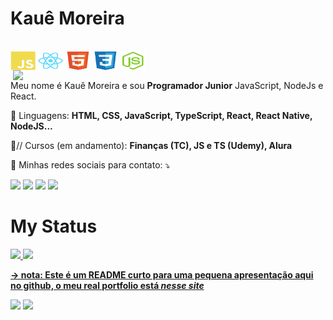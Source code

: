 # Kauê Moreira
<div style="display: inline_block" align="left"><br>
  <img align="center" alt="Kaue-Js" height="30" width="40" src="https://raw.githubusercontent.com/devicons/devicon/master/icons/javascript/javascript-plain.svg">
  <img align="center" alt="Kaue-React" height="30" width="40" src="https://raw.githubusercontent.com/devicons/devicon/master/icons/react/react-original.svg">
  <img align="center" alt="Kaue-HTML" height="30" width="40" src="https://raw.githubusercontent.com/devicons/devicon/master/icons/html5/html5-original.svg">
  <img align="center" alt="Kaue-CSS" height="30" width="40" src="https://raw.githubusercontent.com/devicons/devicon/master/icons/css3/css3-original.svg">
  <img align="center" alt="Kaue-Nodejs" height="30" width="40" src="https://raw.githubusercontent.com/devicons/devicon/master/icons/nodejs/nodejs-original.svg">
  
</div>

<img src="https://raw.githubusercontent.com/MicaelliMedeiros/micaellimedeiros/master/image/computer-illustration.png" min-width="500px" max-width="500px" width="500px" align="right">

<p align="left"> 
Meu nome é Kauê Moreira e sou <strong>Programador Junior</strong> JavaScript, NodeJs e React.<br>
</p>

<p align="left">
  🦄 Linguagens: <strong>HTML, CSS, JavaScript, TypeScript, React, React Native, NodeJS...</strong>
</p>

<p align="left">
  💼// Cursos (em andamento): <strong>Finanças (TC), JS e TS (Udemy), Alura</strong>
</p>

<p align="left">
  💌 Minhas redes sociais para contato: ⤵️
</p>

<p align="left">
  <a href="https://mail.google.com/mail/u/1/#inbox?compose=GTvVlcSMSqVrVmpLCJJhxsQQnfBQrvCjmsSmLjLvbrqJCcwKnCGdVKczqLWXNxdwKkvJqWjtlLJGg" alt="Gmail">
  <img src="https://img.shields.io/badge/-Gmail-FF0000?style=flat-square&labelColor=FF0000&logo=gmail&logoColor=white&link=LINK-DO-SEU-EMAIL" /></a>

  <a href="#" alt="Discord">
  <img src="https://img.shields.io/badge/-Discord-7289da?style=flat-square&labelColor=7289da&logo=discord&logoColor=white&link='https://discord.gg/Luciano655#7898'"/></a>

  <a href="#" alt="Twitter">
  <img src="https://img.shields.io/badge/-Twitter-55acee?style=flat-square&labelColor=55acee&logo=twitter&logoColor=white&link='https://twitter.com/Luciano655dev'"/></a>

  <a href="#" alt="Instagram">
  <img src="https://img.shields.io/badge/-Instagram-DF0174?style=flat-square&labelColor=DF0174&logo=instagram&logoColor=white&link='https://www.instagram.com/lucianomenezes08/'"/></a>
</p>

# My Status
<div>
  <a href="https://github.com/Luciano655dev">
  <img height="200em" src="https://github-readme-stats.vercel.app/api?username=Luciano655dev&show_icons=true&theme=dracula&include_all_commits=true&count_private=true"/>
  <img height="180em" src="https://github-readme-stats.vercel.app/api/top-langs/?username=Luciano655dev&layout=compact&langs_count=7&theme=dracula"/>
</div>

<strong>-> nota: Este é um README curto para uma pequena apresentação aqui no github, o meu real portfolio está <a href="https://luciano655dev.netlify.app">***nesse site***</a></strong>


<div> 
  
  <a href="https://www.instagram.com/kaue.moreira__" target="_blank"><img src="https://img.shields.io/badge/-Instagram-%23E4405F?style=for-the-badge&logo=instagram&logoColor=white" target="_blank"></a>
 	<a href = "developer.kaue@protonmail.com"><img src="https://img.shields.io/badge/-Protonmail-%23333?style=for-the-badge&logo=gmail&logoColor=white" target="_blank"></a>
  
  
</div>

